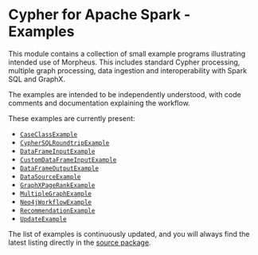 # Cypher for Apache Spark - Examples

This module contains a collection of small example programs illustrating intended use of Morpheus.
This includes standard Cypher processing, multiple graph processing, data ingestion and interoperability with
Spark SQL and GraphX. 

The examples are intended to be independently understood, with code comments and documentation
explaining the workflow. 

These examples are currently present: 

* [`CaseClassExample`](src/main/scala/org/opencypher/morpheus/examples/CaseClassExample.scala)
* [`CypherSQLRoundtripExample`](src/main/scala/org/opencypher/morpheus/examples/CypherSQLRoundtripExample.scala)
* [`DataFrameInputExample`](src/main/scala/org/opencypher/morpheus/examples/DataFrameInputExample.scala)
* [`CustomDataFrameInputExample`](src/main/scala/org/opencypher/morpheus/examples/CustomDataFrameInputExample.scala)
* [`DataFrameOutputExample`](src/main/scala/org/opencypher/morpheus/examples/DataFrameOutputExample.scala)
* [`DataSourceExample`](src/main/scala/org/opencypher/morpheus/examples/DataSourceExample.scala)
* [`GraphXPageRankExample`](src/main/scala/org/opencypher/morpheus/examples/GraphXPageRankExample.scala)
* [`MultipleGraphExample`](src/main/scala/org/opencypher/morpheus/examples/MultipleGraphExample.scala)
* [`Neo4jWorkflowExample`](src/main/scala/org/opencypher/morpheus/examples/Neo4jWorkflowExample.scala)
* [`RecommendationExample`](src/main/scala/org/opencypher/morpheus/examples/RecommendationExample.scala)
* [`UpdateExample`](src/main/scala/org/opencypher/morpheus/examples/UpdateExample.scala)

The list of examples is continuously updated, and you will always find the latest listing directly in the [source package](src/main/scala/org/opencypher/morpheus/examples/).
